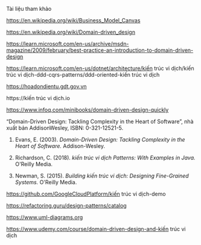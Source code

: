 Tài liệu tham khảo

https://en.wikipedia.org/wiki/Business_Model_Canvas

https://en.wikipedia.org/wiki/Domain-driven_design

https://learn.microsoft.com/en-us/archive/msdn-magazine/2009/february/best-practice-an-introduction-to-domain-driven-design

https://learn.microsoft.com/en-us/dotnet/architecture/kiến trúc vi dịch/kiến trúc vi dịch-ddd-cqrs-patterns/ddd-oriented-kiến trúc vi dịch

https://hoadondientu.gdt.gov.vn

https://kiến trúc vi dịch.io

https://www.infoq.com/minibooks/domain-driven-design-quickly

“Domain-Driven Design: Tackling Complexity in the Heart of Software”, nhà xuất bản AddisonWesley, ISBN: 0-321-12521-5.

1. Evans, E. (2003). _Domain-Driven Design: Tackling Complexity in the Heart of Software._ Addison-Wesley.

2. Richardson, C. (2018). _kiến trúc vi dịch Patterns: With Examples in Java._ O'Reilly Media.

3. Newman, S. (2015). _Building kiến trúc vi dịch: Designing Fine-Grained Systems._ O'Reilly Media.

https://github.com/GoogleCloudPlatform/kiến trúc vi dịch-demo

https://refactoring.guru/design-patterns/catalog

https://www.uml-diagrams.org

https://www.udemy.com/course/domain-driven-design-and-kiến trúc vi dịch
<!--https://viblo.asia/p/tim-hieu-ve-kiến trúc vi dịch-phan-1-kiến trúc vi dịch-la-gi-63vKjVjyK2R-->
<!--https://viblo.asia/p/domain-driven-design-phan-1-mrDGMOExkzL-->

